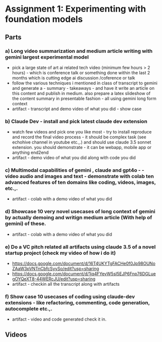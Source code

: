 # Assignment 1: Experimenting with foundation models

## Parts
### a) Long video summarization and medium article writing with gemini largest experimental model
- pick a large state of art ai related tech  video (minimum few hours  > 2 hours) - which is conference talk or something done within the last 2 months which is cutting edge ai discussion /coference or talk
- follow the various techniques i mentioned in class of transcript to gemini and generate a - summary - takeaways - and have it write an article on this content and publish in medium. also prepare a latex slideshow of the content summary in presentable fashion - all using gemini long form context
- artifact - transcript and demo video of what you did - show case

### b) Claude Dev - install and pick latest claude dev extension 
- watch few videos and pick one you like most - try to install reproduce and record the final video process - it should be complex task (see echohive channel in youtube etc.,.) and should use claude 3.5 sonnet extension. you should demonstrate - it can be webapp, mobile app or anything end2end
- artifact - demo video of what you did along with code you did 

### c) Multimodal capabilities of gemini , claude and gpt4o - - video audio and images and text - demonstrate with colab ten advanced features of ten domains like coding, videos, images, etc.,. 
- artifact - colab with a demo video of what you did 

### d) Showcase 10 very novel usecases of long context of gemini by actually demoing and writign medium article (With help of gemini) of these.
- artifact - colab with a demo video of what you did 

### e) Do a VC pitch related all artifacts using claude 3.5  of a novel startup project (check my video of how i do it)
- https://docs.google.com/document/d/16T4UKYTgFACHe0f0Jp98OUNoZAaW3pVNTnCbfcSyySo/edit?usp=sharing 
- https://docs.google.com/document/d/1jq4FYevW5sI5EJP6Fnp76DGLuegOYQeXT8-44WERcJU/edit?usp=sharing
- artifact - checkin all the transcript along with artifacts

### f) Show case 10 usecases of coding using claude-dev extensions - like refactoring, commenting, code generation, autocomplete etc.,. 
- artifact - video and code generated check it in.

## Videos

